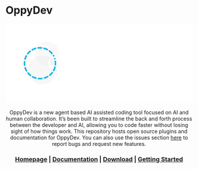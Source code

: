 # OppyDev

<div align="center">

![Logo of OppyDev](./Logo.png)

OppyDev is a new agent based AI assisted coding tool focused on AI and human collaboration. It’s been built to streamline the back and forth process between the developer and AI, allowing you to code faster without losing sight of how things work. This repository hosts open source plugins and documentation for OppyDev. You can also use the issues section [here](https://github.com/OppyDevAI/OppyDev/issues) to report bugs and request new features.

<h3>

[Homepage](https://oppydev.ai/) | [Documentation](https://oppydev.ai/documentation) | [Download](https://oppydev.ai/download) | [Getting Started](https://oppydev.ai/documentation)

</h3>

</div>